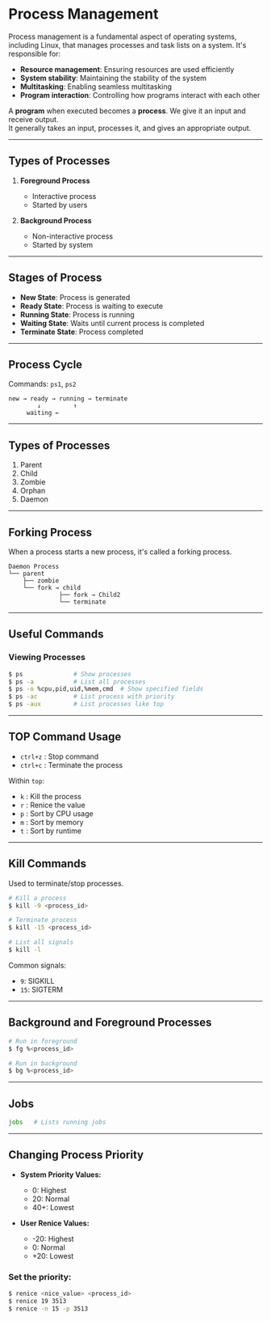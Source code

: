 
# Process Management

Process management is a fundamental aspect of operating systems, including Linux, that manages processes and task lists on a system. It's responsible for:
- **Resource management**: Ensuring resources are used efficiently  
- **System stability**: Maintaining the stability of the system  
- **Multitasking**: Enabling seamless multitasking  
- **Program interaction**: Controlling how programs interact with each other  

A **program** when executed becomes a **process**. We give it an input and receive output.  
It generally takes an input, processes it, and gives an appropriate output.

---

## Types of Processes
1. **Foreground Process**
   - Interactive process
   - Started by users

2. **Background Process**
   - Non-interactive process
   - Started by system

---

## Stages of Process

- **New State**: Process is generated  
- **Ready State**: Process is waiting to execute  
- **Running State**: Process is running  
- **Waiting State**: Waits until current process is completed  
- **Terminate State**: Process completed  

---

## Process Cycle

Commands: `ps1`, `ps2`

```text
new → ready → running → terminate  
        ↓         ↑  
     waiting ←   
```

---

## Types of Processes
1. Parent  
2. Child  
3. Zombie  
4. Orphan  
5. Daemon  

---

## Forking Process
When a process starts a new process, it's called a forking process.

```text
Daemon Process  
└── parent  
    ├── zombie  
    └── fork → child  
              ├── fork → Child2  
              └── terminate  
```

---

## Useful Commands

### Viewing Processes

```bash
$ ps              # Show processes  
$ ps -a           # List all processes  
$ ps -o %cpu,pid,uid,%mem,cmd  # Show specified fields  
$ ps -ac          # List process with priority  
$ ps -aux         # List processes like top  
```

---

## TOP Command Usage
- `ctrl+z` : Stop command  
- `ctrl+c` : Terminate the process  

Within `top`:
- `k` : Kill the process  
- `r` : Renice the value  
- `p` : Sort by CPU usage  
- `m` : Sort by memory  
- `t` : Sort by runtime  

---

## Kill Commands

Used to terminate/stop processes.

```bash
# Kill a process
$ kill -9 <process_id>

# Terminate process
$ kill -15 <process_id>

# List all signals
$ kill -l
```

Common signals:
- `9`: SIGKILL  
- `15`: SIGTERM  

---

## Background and Foreground Processes

```bash
# Run in foreground
$ fg %<process_id>

# Run in background
$ bg %<process_id>
```

---

## Jobs
```bash
jobs   # Lists running jobs
```

---

## Changing Process Priority

- **System Priority Values:**
  - 0: Highest  
  - 20: Normal  
  - 40+: Lowest  

- **User Renice Values:**
  - -20: Highest  
  - 0: Normal  
  - +20: Lowest  

### Set the priority:

```bash
$ renice <nice_value> <process_id>
$ renice 19 3513
$ renice -n 15 -p 3513
```
